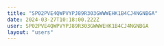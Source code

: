 ```yaml
---
title: "SP02PVE4QWPVYPJ89R303GWWWEHK1B4CJ4NGNBGA"
date: 2024-03-27T10:18:00.222Z
user: SP02PVE4QWPVYPJ89R303GWWWEHK1B4CJ4NGNBGA
layout: "users"
---
```

    